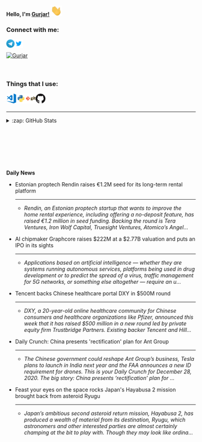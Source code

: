 #### Hello, I'm [Gurjar!](https://GurjarKing.github.io) <img src="https://raw.githubusercontent.com/ABSphreak/ABSphreak/master/gifs/Hi.gif" width="30px"></h2>


### Connect with me:

[<img align="left" alt="Gurjar | Telegram" width="22px" src="https://raw.githubusercontent.com/github/explore/80688e429a7d4ef2fca1e82350fe8e3517d3494d/topics/telegram/telegram.png" />][Telegram]
[<img align="left" alt="Gurjar | Twitter" width="22px" src="https://raw.githubusercontent.com/github/explore/80688e429a7d4ef2fca1e82350fe8e3517d3494d/topics/twitter/twitter.png" />][Twitter]
<br >
<br >
<a href="https://github.com/GurjarKing"><img src="https://komarev.com/ghpvc/?username=GurjarKing" alt="Gurjar" /></a> <br />
<br />
<br />
<!-- <br >

![](https://visitor-badge.glitch.me/badge?page_id=GurjarKing)

<br /> -->

### Things that I use:

[<img align="left" alt="Visual Studio Code" width="26px" src="https://raw.githubusercontent.com/github/explore/80688e429a7d4ef2fca1e82350fe8e3517d3494d/topics/visual-studio-code/visual-studio-code.png" />][VSCode]
[<img align="left" alt="Python" width="26px" src="https://raw.githubusercontent.com/github/explore/80688e429a7d4ef2fca1e82350fe8e3517d3494d/topics/python/python.png" />][Python]
[<img align="left" alt="Git" width="26px" src="https://raw.githubusercontent.com/github/explore/80688e429a7d4ef2fca1e82350fe8e3517d3494d/topics/git/git.png" />][Git]
[<img align="left" alt="GitHub" width="26px" src="https://raw.githubusercontent.com/github/explore/78df643247d429f6cc873026c0622819ad797942/topics/github/github.png" />][Github]

<br />
<br />

---
<details>
  <summary>:zap: GitHub Stats</summary>

<img align="left" alt="Gurjar's Github Stats" src="https://github-readme-stats.vercel.app/api?username=GurjarKing&show_icons=true&hide_border=true&count_private=true&include_all_commit=true&theme=algolia" />

</details>

<!-- ### 🔔 My latest tweet
<a href="https://twitter.com/Gurjar_King43" target="_blank">
	<img src="https://github.com/GurjarKing/GurjarKing/raw/master/tweet.png" width="70%" align="center" alt="Click to view on Twitter" title="My latest tweet, as an image"/>
</a> -->
<br>

<pre>

</pre>

<!-- **Quote of the hour:**

{qoth}

~ {qoth_author}
<pre>

</pre> -->
<br>
<pre>


</pre>
<strong>Daily News</strong>
  
  - Estonian proptech Rendin raises €1.2M seed for its long-term rental platform
     <hr/>
     
      - *Rendin, an Estonian proptech startup that wants to improve the home rental experience, including offering a no-deposit feature, has raised €1.2 million in seed funding. Backing the round is Tera Ventures, Iron Wolf Capital, Truesight Ventures, Atomico’s Angel…*
     
  - AI chipmaker Graphcore raises $222M at a $2.77B valuation and puts an IPO in its sights
      <hr/>
      
      - *Applications based on artificial intelligence — whether they are systems running autonomous services, platforms being used in drug development or to predict the spread of a virus, traffic management for 5G networks, or something else altogether — require an u…*
      
  - Tencent backs Chinese healthcare portal DXY in $500M round
      <hr/>
      
      - *DXY, a 20-year-old online healthcare community for Chinese consumers and healthcare organizations like Pfizer, announced this week that it has raised $500 million in a new round led by private equity firm Trustbridge Partners. Existing backer Tencent and Hill…*
      
  - Daily Crunch: China presents 'rectification' plan for Ant Group
      <hr/>
      
      - *The Chinese government could reshape Ant Group’s business, Tesla plans to launch in India next year and the FAA announces a new ID requirement for drones. This is your Daily Crunch for December 28, 2020. The big story: China presents ‘rectification’ plan for …*
       
  - Feast your eyes on the space rocks Japan's Hayabusa 2 mission brought back from asteroid Ryugu
      <hr/>
       
       - *Japan’s ambitious second asteroid return mission, Hayabusa 2, has produced a wealth of material from its destination, Ryugu, which astronomers and other interested parties are almost certainly champing at the bit to play with. Though they may look like ordina…*
      

<br />

[VSCode]: https://code.visualstudio.com/
[Python]: https://www.python.org/
[Git]: https://git-scm.com/
[Github]: https://github.com/
[Telegram]: https://t.me/Gurjar_King/
[Twitter]: https://twitter.com/Gurjar_King43/
